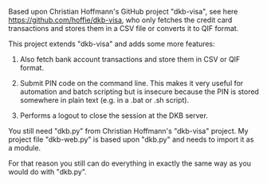 Based upon Christian Hoffmann's GitHub project "dkb-visa", see here https://github.com/hoffie/dkb-visa, who only fetches the credit card transactions and stores them in a CSV file or converts it to QIF format.

This project extends "dkb-visa" and adds some more features:

1. Also fetch bank account transactions and store them in CSV or QIF format.

2. Submit PIN code on the command line. This makes it very useful for automation and batch scripting but is insecure because the PIN is stored somewhere in plain text (e.g. in a .bat or .sh script).

3. Performs a logout to close the session at the DKB server.

You still need "dkb.py" from Christian Hoffmann's "dkb-visa" project. My project file "dkb-web.py" is based upon "dkb.py" and needs to import it as a module.

For that reason you still can do everything in exactly the same way as you would do with "dkb.py".